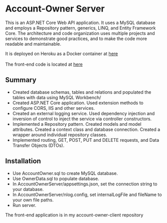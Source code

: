 # Account-Owner Server 
This is an ASP.NET Core Web API application. It uses a MySQL database and employs a Repository pattern, generics, LINQ, and Entity Framework Core. The architecture and code organization uses multiple projects and services to demonstrate good practices, and to make the code more readable and maintainable.

It is deployed on Heroku as a Docker container at [here](https://damp-bastion-23446.herokuapp.com/) <br><br>
The front-end code is located at [here](https://github.com/mcast045/account-owner-client)

## Summary
* Created database schemas, tables and relations and populated the tables with data using MySQL Workbench/
* Created ASP.NET Core application. Used extension methods to configure CORS, IIS and other services.
* Created an external logging service. Used dependency injection and inversion of control to inject the service via controller constructors.
* Implemented a Repository pattern. Created models and model attributes. Created a context class and database connection. Created a wrapper around individual repository classes.
* Implemented routing, GET, POST, PUT and DELETE requests, and Data Transfer Objects (DTOs).
## Installation
* Use AccountOwner.sql to create MySQL database.
* Use OwnerData.sql to populate database.
* In AccountOwnerServer/appsettings.json, set the connection string to your database. 
* In AccountOwnerServer/nlog.config, set internalLogFile and fileName to your own file paths.
* Run server.

The front-end application is in my account-owner-client repository
